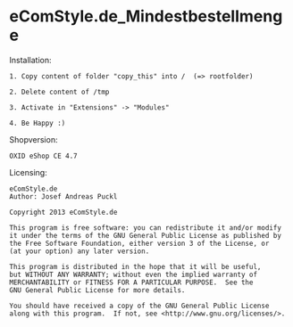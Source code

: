 eComStyle.de_Mindestbestellmenge
==========================


Installation: 

    1. Copy content of folder "copy_this" into /  (=> rootfolder)
	
	2. Delete content of /tmp
	
	3. Activate in "Extensions" -> "Modules"

	4. Be Happy :)
	
Shopversion:

	OXID eShop CE 4.7
	
Licensing: 

	eComStyle.de
	Author: Josef Andreas Puckl

	Copyright 2013 eComStyle.de

    This program is free software: you can redistribute it and/or modify
    it under the terms of the GNU General Public License as published by
    the Free Software Foundation, either version 3 of the License, or
    (at your option) any later version.

    This program is distributed in the hope that it will be useful,
    but WITHOUT ANY WARRANTY; without even the implied warranty of
    MERCHANTABILITY or FITNESS FOR A PARTICULAR PURPOSE.  See the
    GNU General Public License for more details.

    You should have received a copy of the GNU General Public License
    along with this program.  If not, see <http://www.gnu.org/licenses/>.